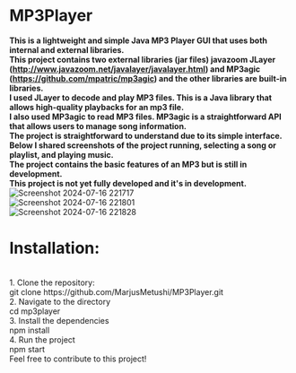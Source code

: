 # MP3Player
**This is a lightweight and simple Java MP3 Player GUI that uses both internal and external libraries.
<br>
This project contains two external libraries (jar files) javazoom JLayer (http://www.javazoom.net/javalayer/javalayer.html) and MP3agic (https://github.com/mpatric/mp3agic) and the other libraries are built-in libraries.
<br>
I used JLayer to decode and play MP3 files. This is a Java library that allows high-quality playbacks for an mp3 file. 
<br>
I also used MP3agic to read MP3 files. MP3agic is a straightforward API that allows users to manage song information.
<br>
The project is straightforward to understand due to its simple interface.
<br>
Below I shared screenshots of the project running, selecting a song or playlist, and playing music.
<br>
The project contains the basic features of an MP3 but is still in development.
<br>
This project is not yet fully developed and it's in development.**
<be>
![Screenshot 2024-07-16 221717](https://github.com/user-attachments/assets/c2397c9d-ec1a-4ac3-9ca9-ba5f19569704)
<br>
![Screenshot 2024-07-16 221801](https://github.com/user-attachments/assets/4926cb95-7f74-4cef-9bf0-143d5ea87e3f)
<br>
![Screenshot 2024-07-16 221828](https://github.com/user-attachments/assets/ebd79aa1-7e8e-4858-af48-9bdb79ca7694)
<br>
# Installation:
<br>
1. Clone the repository:
<br>
git clone https://github.com/MarjusMetushi/MP3Player.git
<br>
2. Navigate to the directory
<br>
cd mp3player
<br>
3. Install the dependencies
<br>
npm install
<br>
4. Run the project
<br>
npm start
<br>
Feel free to contribute to this project!
